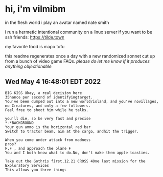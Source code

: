 # hi, i'm vilmibm

in the flesh world i play an avatar named nate smith

i run a hermetic intentional community on a linux server if you want to be ssh friends: https://tilde.town

my favorite food is mapo tofu

this readme regenerates once a day with a new randomized sonnet cut up from a bunch of video game FAQs.
_please do let me know if it produces anything objectionable_

## Wed May  4 16:48:01 EDT 2022

    BIG KISS Okay, a real decision here
    35 hance per second of identifyingtarget.
    You've been dumped out into a new world/island, and you've novillages, no Creatures, and only a few followers.
    Feel free to shoot him while he talks.
    
    you'll die, so be very fast and precise
    *-*BACKGROUND
    Your gun ammo is the horizontal red bar
    Switch to tractor beam, aim at the cargo, andhit the trigger.
    
    When you come under attack from madness
    pros?
    F,F , and approach the plane F
    You and I both know what to do.No, don't make them apple toasties.
    
    Take out the Gothris first.12.21 CROSS 4One last mission for the Exploratory Services
    This allows you three things
